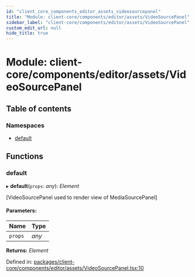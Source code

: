 ```yaml
---
id: "client_core_components_editor_assets_videosourcepanel"
title: "Module: client-core/components/editor/assets/VideoSourcePanel"
sidebar_label: "client-core/components/editor/assets/VideoSourcePanel"
custom_edit_url: null
hide_title: true
---
```


# Module: client-core/components/editor/assets/VideoSourcePanel

## Table of contents

### Namespaces

- [default](client_core_components_editor_assets_videosourcepanel.default.md)

## Functions

### default

▸ **default**(`props`: *any*): *Element*

[VideoSourcePanel used to render view of MediaSourcePanel]

#### Parameters:

Name | Type |
:------ | :------ |
`props` | *any* |

**Returns:** *Element*

Defined in: [packages/client-core/components/editor/assets/VideoSourcePanel.tsx:10](https://github.com/xr3ngine/xr3ngine/blob/9d253dc38/packages/client-core/components/editor/assets/VideoSourcePanel.tsx#L10)
